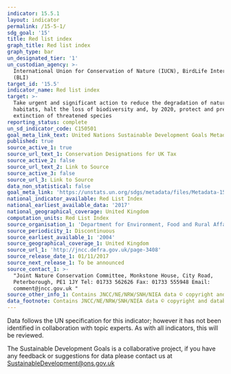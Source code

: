 ```yaml
---
indicator: 15.5.1
layout: indicator
permalink: /15-5-1/
sdg_goal: '15'
title: Red list index
graph_title: Red list index
graph_type: bar
un_designated_tier: '1'
un_custodian_agency: >-
  International Union for Conservation of Nature (IUCN), BirdLife International
  (BLI)
target_id: '15.5'
indicator_name: Red list index
target: >-
  Take urgent and significant action to reduce the degradation of natural
  habitats, halt the loss of biodiversity and, by 2020, protect and prevent the
  extinction of threatened species
reporting_status: complete
un_sd_indicator_code: C150501
goal_meta_link_text: United Nations Sustainable Development Goals Metadata (pdf 456kB)
published: true
source_active_1: true
source_url_text_1: Conservation Designations for UK Tax
source_active_2: false
source_url_text_2: Link to Source
source_active_3: false
source_url_3: Link to Source
data_non_statistical: false
goal_meta_link: 'https://unstats.un.org/sdgs/metadata/files/Metadata-15-05-01.pdf'
national_indicator_available: Red List Index
national_earliest_available_data: '2017'
national_geographical_coverage: United Kingdom
computation_units: Red List Index
source_organisation_1: 'Department for Environment, Food and Rural Affairs (DEFRA)'
source_periodicity_1: Discontinuous
source_earliest_available_1: '2004'
source_geographical_coverage_1: United Kingdom
source_url_1: 'http://jncc.defra.gov.uk/page-3408'
source_release_date_1: 01/11/2017
source_next_release_1: To be announced
source_contact_1: >-
  "Joint Nature Conservation Committee, Monkstone House, City Road,
  Peterborough, PE1 1JY Tel: 01733 562626 Fax: 01733 555948 Email:
  comment@jncc.gov.uk "
source_other_info_1: Contains JNCC/NE/NRW/SNH/NIEA data © copyright and database right 2017
data_footnote: Contains JNCC/NE/NRW/SNH/NIEA data © copyright and database right 2017
---
```


Data follows the UN specification for this indicator; however it has not been identified in collaboration with topic experts. As with all indicators, this will be reviewed.

The Sustainable Development Goals is a collaborative project, if you have any feedback or suggestions for data please contact us at <SustainableDevelopment@ons.gov.uk>  
